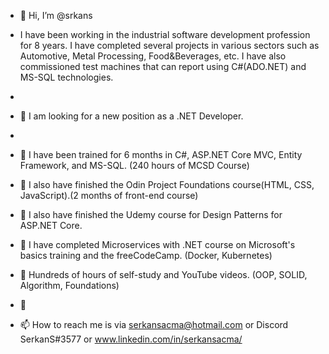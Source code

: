 - 👋 Hi, I’m @srkans

- I have been working in the industrial software development profession for 8 years. I have completed several projects in various sectors such as Automotive, Metal Processing, Food&Beverages, etc. I have also commissioned test machines that can report using C#(ADO.NET) and MS-SQL technologies. 
-
- 👀 I am looking for a new position as a .NET Developer.
- 
- 🌱 I have been trained for 6 months in C#, ASP.NET Core MVC, Entity Framework, and MS-SQL. (240 hours of MCSD Course)
- 🌱 I also have finished the Odin Project Foundations course(HTML, CSS, JavaScript).(2 months of front-end course)
- 🌱 I also have finished the Udemy course for Design Patterns for ASP.NET Core.
- 🌱 I have completed Microservices with .NET course on Microsoft's basics training and the freeCodeCamp. (Docker, Kubernetes) 
- 🌱 Hundreds of hours of self-study and YouTube videos. (OOP, SOLID, Algorithm, Foundations)
- 💞️ 
- 📫 How to reach me is via serkansacma@hotmail.com or Discord SerkanS#3577 or www.linkedin.com/in/serkansacma/

<!---
srkans/srkans is a ✨ special ✨ repository because its `README.md` (this file) appears on your GitHub profile.
You can click the Preview link to take a look at your changes.
--->
